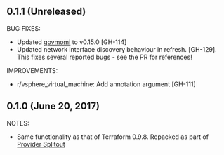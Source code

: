 ## 0.1.1 (Unreleased)

BUG FIXES:
 * Updated [govmomi](https://github.com/vmware/govmomi) to v0.15.0 [GH-114]
 * Updated network interface discovery behaviour in refresh. [GH-129]. This
   fixes several reported bugs - see the PR for references!

IMPROVEMENTS:
 * r/vsphere_virtual_machine: Add annotation argument [GH-111]

## 0.1.0 (June 20, 2017)

NOTES:

* Same functionality as that of Terraform 0.9.8. Repacked as part of [Provider Splitout](https://www.hashicorp.com/blog/upcoming-provider-changes-in-terraform-0-10/)
